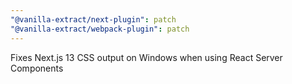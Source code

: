 ```yaml
---
"@vanilla-extract/next-plugin": patch
"@vanilla-extract/webpack-plugin": patch
---
```


Fixes Next.js 13 CSS output on Windows when using React Server Components
